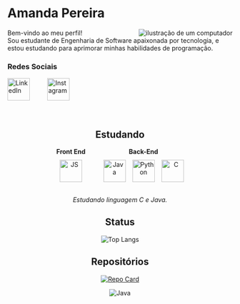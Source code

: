 # Amanda Pereira
<img src="https://media.tenor.com/ikzslJI3dh8AAAAj/pixel-bunny.gif" alt="ilustração de um computador" min-width="20px" max-width="300px" width="px" align="right">

Bem-vindo ao meu perfil!   
Sou estudante de Engenharia de Software apaixonada por tecnologia, e estou estudando para aprimorar minhas habilidades de programação.


<h3><strong>Redes Sociais</strong></h3>

[<img src="https://images.icon-icons.com/2873/PNG/512/linkedin_pixel_logo_icon_181925.png" alt="LinkedIn" width="50" height="50">](https://www.linkedin.com/in/mandypoli/) &nbsp;&nbsp;&nbsp;&nbsp;&nbsp;&nbsp;&nbsp;&nbsp;&nbsp;[<img src="https://images.icon-icons.com/2873/PNG/512/instagram_pixel_logo_icon_181922.png" alt="Instagram" width="50" height="50">](https://www.instagram.com/amanndaop?igsh=MXdiZGVxZXo1aGluMQ==)

<div align="center">

&nbsp;&nbsp;

## Estudando 


<div style="display: flex; justify-content: center; gap: 40px; align-items: flex-start; margin: 0 auto; max-width: 500px;">
  <div style="text-align: center;">
    <strong>Front End</strong>
    <div style="margin-top: 10px;">
      <a href="#"><img src="https://i.imgur.com/GYNCWlC.png" alt="JS" width="50"></a>
    </div>
  </div>
  
  <div style="text-align: center;">
    <strong>Back-End</strong>
    <div style="display: flex; gap: 15px; margin-top: 10px;">
      <a href="#"><img src="https://i.imgur.com/oxsaFs2.png" alt="Java" width="50"></a>
      <a href="#"><img src="https://i.imgur.com/wWV37Mv.png" alt="Python" width="50"></a>
      <a href="#"><img src="https://i.imgur.com/UL0xOco.png" alt="C" width="50"></a>
    </div>
  </div>
</div>

&nbsp;  
*Estudando linguagem C e Java.*


## Status

![Top Langs](https://github-readme-stats-git-masterrstaa-rickstaa.vercel.app/api/top-langs/?username=mandypoli&theme=panda&show_icons=true)


## Repositórios

[![Repo Card](https://github-readme-stats.vercel.app/api/pin/?username=mandypoli&repo=dio-lab-open-source&theme=panda&show_icons=true)](https://github.com/mandypoli/dio-lab-open-source.git)




<div style="text-align: center;">
  <img src="https://media.tenor.com/B-qvdId4Q6EAAAAj/pixel-cat.gif" alt="Java">
</div>


